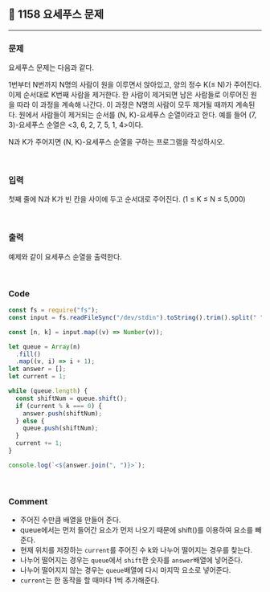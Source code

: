 ## 📮 1158 요세푸스 문제

---

### 문제

요세푸스 문제는 다음과 같다.

1번부터 N번까지 N명의 사람이 원을 이루면서 앉아있고, 양의 정수 K(≤ N)가 주어진다. 이제 순서대로 K번째 사람을 제거한다. 한 사람이 제거되면 남은 사람들로 이루어진 원을 따라 이 과정을 계속해 나간다. 이 과정은 N명의 사람이 모두 제거될 때까지 계속된다. 원에서 사람들이 제거되는 순서를 (N, K)-요세푸스 순열이라고 한다. 예를 들어 (7, 3)-요세푸스 순열은 <3, 6, 2, 7, 5, 1, 4>이다.

N과 K가 주어지면 (N, K)-요세푸스 순열을 구하는 프로그램을 작성하시오.

<br />

### 입력

첫째 줄에 N과 K가 빈 칸을 사이에 두고 순서대로 주어진다. (1 ≤ K ≤ N ≤ 5,000)

<br />

### 출력

예제와 같이 요세푸스 순열을 출력한다.

<br />

### Code

```javascript
const fs = require("fs");
const input = fs.readFileSync("/dev/stdin").toString().trim().split(" ");

const [n, k] = input.map((v) => Number(v));

let queue = Array(n)
  .fill()
  .map((v, i) => i + 1);
let answer = [];
let current = 1;

while (queue.length) {
  const shiftNum = queue.shift();
  if (current % k === 0) {
    answer.push(shiftNum);
  } else {
    queue.push(shiftNum);
  }
  current += 1;
}

console.log(`<${answer.join(", ")}>`);
```

<br />

### Comment

- 주어진 수만큼 배열을 만들어 준다.
- queue에서는 먼저 들어간 요소가 먼저 나오기 때문에 shift()를 이용하여 요소를 빼준다.
- 현재 위치를 저장하는 `current`를 주어진 수 k와 나누어 떨어지는 경우를 찾는다.
- 나누어 떨어지는 경우는 `queue`에서 `shift`한 숫자를 `answer`배열에 넣어준다.
- 나누어 떨어지지 않는 경우는 `queue`배열에 다시 마지막 요소로 넣어준다.
- `current`는 한 동작을 할 때마다 1씩 추가해준다.
